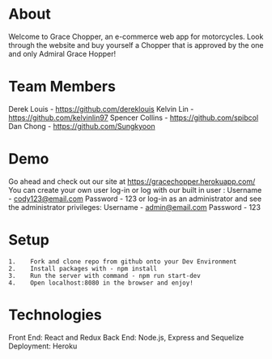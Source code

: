 # About
Welcome to Grace Chopper, an e-commerce web app for motorcycles. Look through the website and buy yourself a Chopper that is approved by the one and only Admiral Grace Hopper!
# Team Members
Derek Louis - https://github.com/dereklouis
Kelvin Lin - https://github.com/kelvinlin97
Spencer Collins - https://github.com/spibcol
Dan Chong - https://github.com/Sungkyoon
# Demo
Go ahead and check out our site at https://gracechopper.herokuapp.com/
You can create your own user log-in or log with our built in user :
Username - cody123@email.com
Password - 123
or log-in as an administrator and see the administrator privileges:
Username - admin@email.com
Password - 123
# Setup
    1.    Fork and clone repo from github onto your Dev Environment
    2.    Install packages with - npm install
    3.    Run the server with command - npm run start-dev
    4.    Open localhost:8080 in the browser and enjoy!
# Technologies
Front End: React and Redux
Back End: Node.js, Express and Sequelize
Deployment: Heroku
